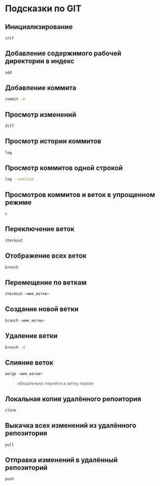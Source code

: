 # Подсказки по GIT
## Инициализирование 
```sh
init
```
## Добавление содержимого рабочей директории в индекс
```sh
add
```
## Добавление коммита
```sh
commit -m
```
## Просмотр изменений
```sh
diff
```
## Просмотр истории коммитов
```sh
log
```
## Просмотр коммитов одной строкой
```sh
log --oneline
```
## Просмотров коммитов и веток в упрощенном режиме
```sh
с
```
## Переключение веток
```sh
checkout
```
## Отображение всех веток
```sh
branch
```
## Перемещение по веткам
```sh
checkout <имя_ветки>
```
## Создание новой ветки
```sh
branch <имя_ветки>
```
## Удаление ветки
```sh
branch -d
```
## Слияние веток
```sh
merge <имя_ветки>
```
>обязательно перейти в ветку master
## Локальная копия удалённого репоитория
```sh
clone
```
## Выкачка всех изменений из удалённого репозитория
```sh
pull
```
## Отправка изменений в удалённый репозиторий
```sh
push
```

